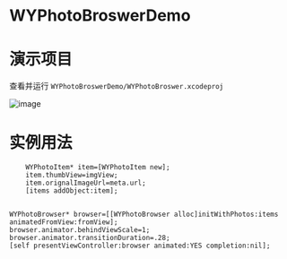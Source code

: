 # WYPhotoBroswerDemo
演示项目
==============
查看并运行 `WYPhotoBroswerDemo/WYPhotoBroswer.xcodeproj`

![image](https://github.com/wy19901227/WYPhotoBroswerDemo/raw/master/snapshort/a.gif)

实例用法
============
        
        WYPhotoItem* item=[WYPhotoItem new];
        item.thumbView=imgView;
        item.orignalImageUrl=meta.url;
        [items addObject:item];
        
    
    WYPhotoBrowser* browser=[[WYPhotoBrowser alloc]initWithPhotos:items animatedFromView:fromView];
    browser.animator.behindViewScale=1;
    browser.animator.transitionDuration=.28;
    [self presentViewController:browser animated:YES completion:nil];
